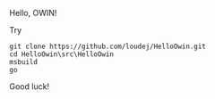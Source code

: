 
Hello, OWIN!

Try 

    git clone https://github.com/loudej/HelloOwin.git
    cd HelloOwin\src\HelloOwin
    msbuild
    go

Good luck!

